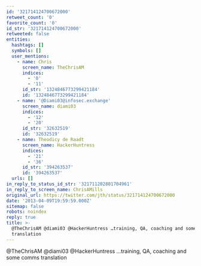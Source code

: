 ```yaml
---
id: '321714124700672000'
retweet_count: '0'
favorite_count: '0'
id_str: '321714124700672000'
retweeted: false
entities:
  hashtags: []
  symbols: []
  user_mentions:
    - name: Chris
      screen_name: TheChrisAM
      indices:
        - '0'
        - '11'
      id_str: '1324846773299421184'
      id: '1324846773299421184'
    - name: '@Diami03@infosec.exchange'
      screen_name: diami03
      indices:
        - '12'
        - '20'
      id_str: '32632519'
      id: '32632519'
    - name: Theodicy de Raadt
      screen_name: HackerHuntress
      indices:
        - '21'
        - '36'
      id_str: '394263537'
      id: '394263537'
  urls: []
in_reply_to_status_id_str: '321711202801704961'
in_reply_to_screen_name: ChrisAMills
original_url: https://twitter.com/jth/status/321714124700672000
date: '2013-04-09T19:59:59.000Z'
sitemap: false
robots: noindex
reply: true
title: >-
  @TheChrisAM @diami03 @HackerHuntress …training, QA, coaching and some comms
  translation
---
```


@TheChrisAM @diami03 @HackerHuntress …training, QA, coaching and some comms translation